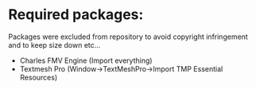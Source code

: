# Required packages:
Packages were excluded from repository to avoid copyright infringement and to keep size down etc...
- Charles FMV Engine (Import everything)
- Textmesh Pro (Window->TextMeshPro->Import TMP Essential Resources)
